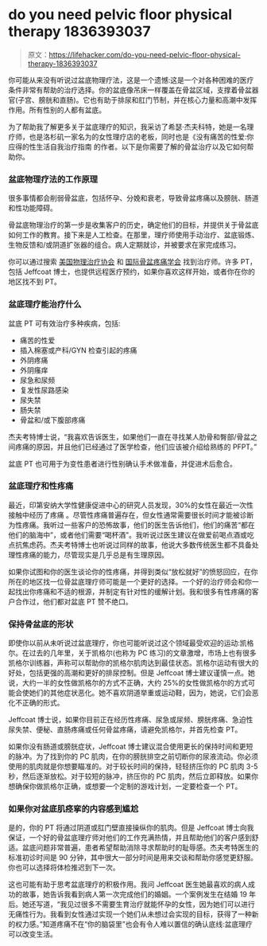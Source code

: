 # do you need pelvic floor physical therapy 1836393037

> 原文：<https://lifehacker.com/do-you-need-pelvic-floor-physical-therapy-1836393037>

你可能从来没有听说过盆底物理疗法，这是一个遗憾:这是一个对各种困难的医疗条件非常有帮助的治疗选择。你的盆底像吊床一样覆盖在骨盆区域，支撑着骨盆器官(子宫、膀胱和直肠)。它也有助于排尿和肛门节制，并在核心力量和高潮中发挥作用。所有性别的人都有盆底。

为了帮助我了解更多关于盆底理疗的知识，我采访了希瑟·杰夫科特，她是一名理疗师，也是洛杉矶一家名为的女性理疗店的老板，同时也是《没有痛苦的性爱:你应得的性生活自我治疗指南 的作者。以下是你需要了解的骨盆治疗以及它如何帮助你。



### 盆底物理疗法的工作原理

很多事情都会削弱骨盆底，包括怀孕、分娩和衰老，导致骨盆疼痛以及膀胱、肠道和性功能障碍。

骨盆底物理治疗的第一步是收集客户的历史，确定他们的目标，并提供关于骨盆底如何工作的教育。接下来是人工检查。在那里，理疗师使用手动治疗、盆底锻炼、生物反馈和/或阴道扩张器的组合。病人定期就诊，并被要求在家完成练习。



你可以通过搜索 [美国物理治疗协会](http://pt.womenshealthapta.org/) 和 [国际骨盆疼痛学会](https://www.pelvicpain.org/IPPS/Patients/Find_A_Provider/IPPS/Content/Professional/Find_A_Provider.aspx?hkey=ac3c51ec-0939-499f-a6a0-c72d0aa2f427) 找到治疗师。许多 PT，包括 Jeffcoat 博士，也提供远程医疗预约，如果你喜欢这样开始，或者你在你的地区找不到 PT。

### 盆底理疗能治疗什么

盆底 PT 可有效治疗多种疾病，包括:

*   痛苦的性爱
*   插入棉塞或产科/GYN 检查引起的疼痛
*   外阴疼痛
*   外阴瘙痒
*   尿急和尿频
*   复发性尿路感染
*   尿失禁
*   肠失禁
*   骨盆和/或下腹部疼痛

杰夫考特博士说，“我喜欢告诉医生，如果他们一直在寻找某人肋骨和臀部/骨盆之间疼痛的原因，并且他们已经通过了医学检查，他们应该被介绍给熟练的 PFPT。”

盆底 PT 也可用于为变性患者进行性别确认手术做准备，并促进术后愈合。



### 盆底理疗和性疼痛

最近，印第安纳大学性健康促进中心的研究人员发现，30%的女性在最近一次性接触中经历了疼痛 。尽管性疼痛普遍存在，但女性通常需要很长时间才能被诊断为性疼痛。我听过一些客户的恐怖故事，他们的医生告诉他们，他们的痛苦“都在他们的脑海中”，或者他们需要“喝杯酒”。我听说过医生建议在做爱前喝点酒或吃点抗焦虑药。杰夫考特博士也听说过同样的故事，他说大多数传统医生都不具备处理性疼痛的能力，尽管现实是几乎总是有生理原因。

如果你试图和你的医生谈论你的性疼痛，并得到类似“放松就好”的愤怒回应，在你所在的地区找一位骨盆底理疗师可能是一个更好的选择。一个好的治疗师会和你一起找出你疼痛和不适的根源，并制定有针对性的缓解计划。我和很多有性疼痛的客户合作过，他们都对盆底 PT 赞不绝口。

### 保持骨盆底的形状

即使你以前从未听说过盆底理疗，你也可能听说过这个领域最受欢迎的运动:凯格尔。在过去的几年里，关于凯格尔(也称为 PC 练习)的文章激增，市场上也有很多凯格尔训练器，声称可以帮助你的凯格尔肌肉达到最佳状态。凯格尔运动有很大的好处，包括更强的高潮和更好的排尿控制。但是 Jeffcoat 博士建议谨慎一点。她说，大约一半的女性做凯格尔的方式不正确，大约 25%的女性做凯格尔的方式可能会使她们的其他症状恶化。她不喜欢阴道举重或运动鞋，因为，她说，它们会恶化不正确的形式。



Jeffcoat 博士说，如果你目前正在经历性疼痛、尿急或尿频、膀胱疼痛、急迫性尿失禁、便秘、直肠疼痛或任何骨盆疼痛，请避免凯格尔，并首先检查 PT。

如果你没有肠道或膀胱症状，Jeffcoat 博士建议混合使用更长的保持时间和更短的脉冲。为了找到你的 PC 肌肉，在你的膀胱排空之前切断你的尿液流动。你必须使用的肌肉就是你想要瞄准的。对于较长时间的保持，轻轻挤压你的 PC 肌肉 3-5 秒，然后逐渐放松。对于较短的脉冲，挤压你的 PC 肌肉，然后立即释放。如果你想确保你做凯格尔正确，或想要一个定制的游戏计划，一定要检查一个 PT。

### 如果你对盆底肌痉挛的内容感到尴尬

是的，你的 PT 将通过阴道或肛门壁直接操纵你的肌肉。但是 Jeffcoat 博士向我保证，一个好的骨盆底理疗师对他们的工作充满热情，并且帮助他们的客户感到舒适。盆底问题非常普遍，患者希望帮助消除寻求帮助时的耻辱感。杰夫考特医生的标准初诊时间是 90 分钟，其中很大一部分时间是用来交谈和帮助你感觉更舒服。你也可以选择将体检推迟到下一次。



这也可能有助于思考盆底理疗的积极作用。我问 Jeffcoat 医生她最喜欢的病人成功的故事，她告诉我看到病人第一次完成他们的婚姻。一个案例发生在结婚 19 年后。她还写道，“我见过很多不需要生育治疗就能怀孕的女性，因为她们可以进行无痛性行为。我看到女性通过实现一个她们从未想过会实现的目标，获得了一种新的权力感。”知道疼痛不在“你的脑袋里”也会有令人难以置信的确认底线:盆底理疗可以改变生活。